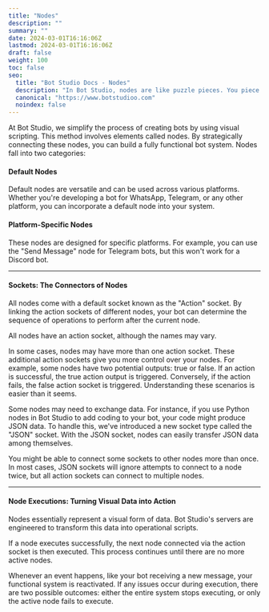 ```yaml
---
title: "Nodes"
description: ""
summary: ""
date: 2024-03-01T16:16:06Z
lastmod: 2024-03-01T16:16:06Z
draft: false
weight: 100
toc: false
seo:
  title: "Bot Studio Docs - Nodes"
  description: "In Bot Studio, nodes are like puzzle pieces. You piece them together to easily create your robots. Click here to learn more."
  canonical: "https://www.botstudioo.com"
  noindex: false
---
```


At Bot Studio, we simplify the process of creating bots by using visual scripting. This method involves elements called nodes. By strategically connecting these nodes, you can build a fully functional bot system. Nodes fall into two categories:

#### Default Nodes

Default nodes are versatile and can be used across various platforms. Whether you're developing a bot for WhatsApp, Telegram, or any other platform, you can incorporate a default node into your system.

#### Platform-Specific Nodes

These nodes are designed for specific platforms. For example, you can use the "Send Message" node for Telegram bots, but this won't work for a Discord bot.

---

#### Sockets: The Connectors of Nodes

All nodes come with a default socket known as the "Action" socket. By linking the action sockets of different nodes, your bot can determine the sequence of operations to perform after the current node.

All nodes have an action socket, although the names may vary.

In some cases, nodes may have more than one action socket. These additional action sockets give you more control over your nodes. For example, some nodes have two potential outputs: true or false. If an action is successful, the true action output is triggered. Conversely, if the action fails, the false action socket is triggered. Understanding these scenarios is easier than it seems.

Some nodes may need to exchange data. For instance, if you use Python nodes in Bot Studio to add coding to your bot, your code might produce JSON data. To handle this, we've introduced a new socket type called the "JSON" socket. With the JSON socket, nodes can easily transfer JSON data among themselves.

You might be able to connect some sockets to other nodes more than once. In most cases, JSON sockets will ignore attempts to connect to a node twice, but all action sockets can connect to multiple nodes.

---

#### Node Executions: Turning Visual Data into Action

Nodes essentially represent a visual form of data. Bot Studio's servers are engineered to transform this data into operational scripts.

If a node executes successfully, the next node connected via the action socket is then executed. This process continues until there are no more active nodes.

Whenever an event happens, like your bot receiving a new message, your functional system is reactivated. If any issues occur during execution, there are two possible outcomes: either the entire system stops executing, or only the active node fails to execute.
